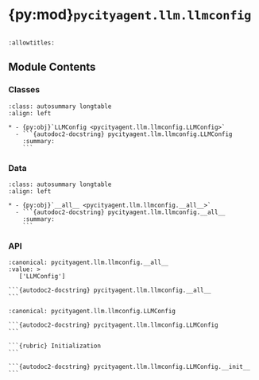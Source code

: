 # {py:mod}`pycityagent.llm.llmconfig`

```{py:module} pycityagent.llm.llmconfig
```

```{autodoc2-docstring} pycityagent.llm.llmconfig
:allowtitles:
```

## Module Contents

### Classes

````{list-table}
:class: autosummary longtable
:align: left

* - {py:obj}`LLMConfig <pycityagent.llm.llmconfig.LLMConfig>`
  - ```{autodoc2-docstring} pycityagent.llm.llmconfig.LLMConfig
    :summary:
    ```
````

### Data

````{list-table}
:class: autosummary longtable
:align: left

* - {py:obj}`__all__ <pycityagent.llm.llmconfig.__all__>`
  - ```{autodoc2-docstring} pycityagent.llm.llmconfig.__all__
    :summary:
    ```
````

### API

````{py:data} __all__
:canonical: pycityagent.llm.llmconfig.__all__
:value: >
   ['LLMConfig']

```{autodoc2-docstring} pycityagent.llm.llmconfig.__all__
```

````

````{py:class} LLMConfig(config: dict)
:canonical: pycityagent.llm.llmconfig.LLMConfig

```{autodoc2-docstring} pycityagent.llm.llmconfig.LLMConfig
```

```{rubric} Initialization
```

```{autodoc2-docstring} pycityagent.llm.llmconfig.LLMConfig.__init__
```

````
